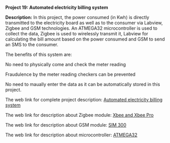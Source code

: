 __Project 19: Automated electricity billing system__

__Description:__
In this project, the power consumed (in Kwh) is directly transmitted to the electricity board as well as to the consumer via Labview, Zigbee and GSM technologies. An ATMEGA32 microcontroller is used to collect the data, Zigbee is used to wirelessly transmit it, Labview for calculating the bill amount based on the power consumed and GSM to send an SMS to the consumer.

The benefits of this system are:

No need to physically come and check the meter reading

Fraudulence by the meter reading checkers can be prevented

No need to maually enter the data as it can be automatically stored in this project.

The web link for complete project description: [Automated electricity billing system](https://www.arcjournals.org/pdfs/ijirec/v1-i5/1.pdf)

The web link for description about Zigbee module: [Xbee and Xbee Pro]()

The web link for description about GSM module: [SIM 300]()

The web link for description about microcontroller: [ATMEGA32]()

